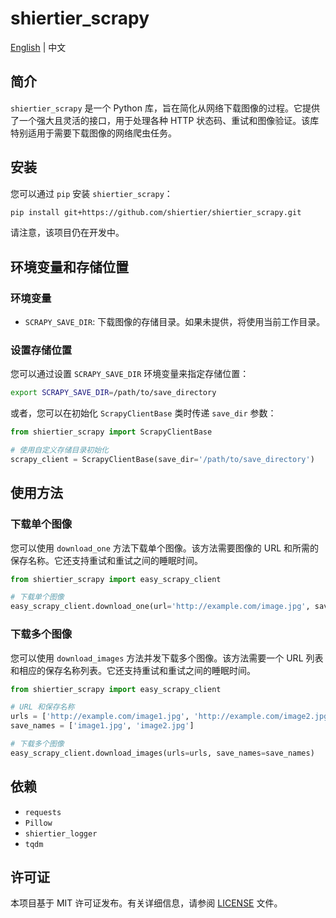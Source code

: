 # shiertier_scrapy

[English](https://github.com/shiertier-utils/shiertier_scrapy/blob/main/README.md) | 中文

## 简介

`shiertier_scrapy` 是一个 Python 库，旨在简化从网络下载图像的过程。它提供了一个强大且灵活的接口，用于处理各种 HTTP 状态码、重试和图像验证。该库特别适用于需要下载图像的网络爬虫任务。

## 安装

您可以通过 `pip` 安装 `shiertier_scrapy`：

```bash
pip install git+https://github.com/shiertier/shiertier_scrapy.git
```

请注意，该项目仍在开发中。

## 环境变量和存储位置

### 环境变量

- `SCRAPY_SAVE_DIR`: 下载图像的存储目录。如果未提供，将使用当前工作目录。

### 设置存储位置

您可以通过设置 `SCRAPY_SAVE_DIR` 环境变量来指定存储位置：

```bash
export SCRAPY_SAVE_DIR=/path/to/save_directory
```

或者，您可以在初始化 `ScrapyClientBase` 类时传递 `save_dir` 参数：

```python
from shiertier_scrapy import ScrapyClientBase

# 使用自定义存储目录初始化
scrapy_client = ScrapyClientBase(save_dir='/path/to/save_directory')
```

## 使用方法

### 下载单个图像

您可以使用 `download_one` 方法下载单个图像。该方法需要图像的 URL 和所需的保存名称。它还支持重试和重试之间的睡眠时间。

```python
from shiertier_scrapy import easy_scrapy_client

# 下载单个图像
easy_scrapy_client.download_one(url='http://example.com/image.jpg', save_name='image.jpg')
```

### 下载多个图像

您可以使用 `download_images` 方法并发下载多个图像。该方法需要一个 URL 列表和相应的保存名称列表。它还支持重试和重试之间的睡眠时间。

```python
from shiertier_scrapy import easy_scrapy_client

# URL 和保存名称
urls = ['http://example.com/image1.jpg', 'http://example.com/image2.jpg']
save_names = ['image1.jpg', 'image2.jpg']

# 下载多个图像
easy_scrapy_client.download_images(urls=urls, save_names=save_names)
```

## 依赖

- `requests`
- `Pillow`
- `shiertier_logger`
- `tqdm`

## 许可证

本项目基于 MIT 许可证发布。有关详细信息，请参阅 [LICENSE](LICENSE) 文件。